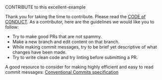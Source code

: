 CONTRIBUTE to this excellent-example

Thank you for taking the time to contribute. Please read the [CODE of CONDUCT](<to-link>).
As a contributor, here are the guidelines we would like you to follow:

- Try to make good PRs that are not spammy.
- Make a new branch and edit content on that branch.
- While making commit messages, try to be brief yet descriptive of what changes have been made.
- Try to write clean code and try linting before submitting a PR.

A good resource to consider for making highly efficient and easy to read commit messages:
[Conventional Commits specification](https://www.conventionalcommits.org/en/v1.0.0/)
